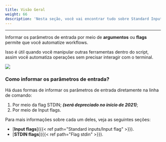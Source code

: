 ```yaml
---
title: Visão Geral
weight: 66
description: 'Nesta seção, você vai encontrar tudo sobre Standard Inputs.'
--- 
```


---

Informar os parâmetros de entrada por meio de **argumentos** ou **flags** permite que você automatize workflows. 

Isso é útil quando você manipular outras ferramentas dentro do script, assim você automatiza operações sem precisar interagir com o terminal.

![](/shared/standard-inputs.png)

### **Como informar os parâmetros de entrada?**
Há duas formas de informar os parâmetros de entrada diretamente na linha de comando:

1. Por meio da flag STDIN; _**(será depreciado no início de 2021)**_;
2. Por meio de Input flags.

Para mais informações sobre cada um deles, veja as seguintes seções: 
- [**Input flags**]({{< ref path="Standard inputs/Input flag" >}}).
- [**STDIN flags**]({{< ref path="Flag stdin" >}}).
